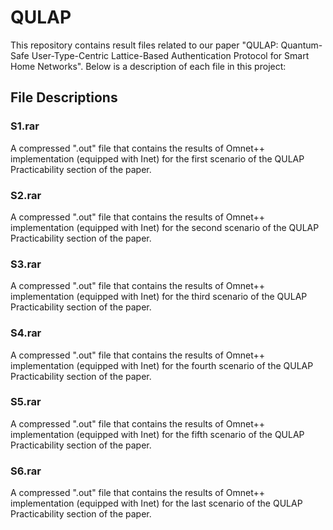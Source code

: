 # QULAP
This repository contains result files related to our paper "QULAP: Quantum-Safe User-Type-Centric Lattice-Based Authentication Protocol for Smart Home Networks". Below is a description of each file in this project:

## File Descriptions

### S1.rar

A compressed ".out" file that contains the results of Omnet++ implementation (equipped with Inet) for the first scenario of the QULAP Practicability section of the paper.

### S2.rar

A compressed ".out" file that contains the results of Omnet++ implementation (equipped with Inet) for the second scenario of the QULAP Practicability section of the paper.

### S3.rar

A compressed ".out" file that contains the results of Omnet++ implementation (equipped with Inet) for the third scenario of the QULAP Practicability section of the paper.

### S4.rar

A compressed ".out" file that contains the results of Omnet++ implementation (equipped with Inet) for the fourth scenario of the QULAP Practicability section of the paper.

### S5.rar

A compressed ".out" file that contains the results of Omnet++ implementation (equipped with Inet) for the fifth scenario of the QULAP Practicability section of the paper.

### S6.rar

A compressed ".out" file that contains the results of Omnet++ implementation (equipped with Inet) for the last scenario of the QULAP Practicability section of the paper.

